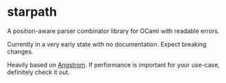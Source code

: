 # starpath

A position-aware parser combinator library for OCaml with readable errors.

Currently in a very early state with no documentation. Expect breaking changes.

Heavily based on [Angstrom](https://github.com/inhabitedtype/angstrom). If performance is important for your use-case, definitely check it out.
